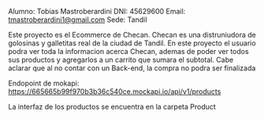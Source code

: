 Alumno: Tobias Mastroberardini 
DNI: 45629600
Email: tmastroberardini1@gmail.com
Sede: Tandil

Este proyecto es el Ecommerce de Checan. Checan es una distruniudora de golosinas y galletitas real de la ciudad de Tandil.
En este proyecto el usuario podra ver toda la informacion acerca Checan, ademas de poder ver todos sus productos y agregarlos a un carrito que sumara el subtotal.
Cabe aclarar que al no contar con un Back-end, la compra no podra ser finalizada

Endopoint de mokapi: https://665665b99f970b3b36c540ce.mockapi.io/api/v1/products

La interfaz de los productos se encuentra en la carpeta Product


